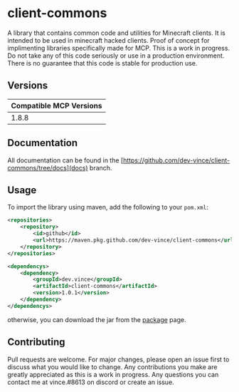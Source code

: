 # client-commons

A library that contains common code and utilities for Minecraft clients. It is intended to be used in minecraft hacked clients. Proof of concept for implimenting libraries specifically made for MCP.
This is a work in progress. Do not take any of this code seriously or use in a production environment. There is no guarantee that this code is stable for production use.


## Versions

| Compatible MCP Versions |
|-------------------------|
| 1.8.8                   |

## Documentation
All documentation can be found in the [https://github.com/dev-vince/client-commons/tree/docs](docs) branch.

## Usage
To import the library using maven, add the following to your `pom.xml`:
```xml
<repositories>
    <repository>
        <id>github</id>
        <url>https://maven.pkg.github.com/dev-vince/client-commons</url>
    </repository>
</repositories>

<dependencys>
    <dependency>
        <groupId>dev.vince</groupId>
        <artifactId>client-commons</artifactId>
        <version>1.0.1</version>
    </dependency>
</dependencys>
```
otherwise, you can download the jar from the [package](https://github.com/dev-vince/client-commons/packages) page.


## Contributing
Pull requests are welcome. For major changes, please open an issue first to discuss what you would like to change. Any contributions you make are greatly appreciated as this is a work in progress. Any questions you can contact me at vince.#8613 on discord or create an issue.



